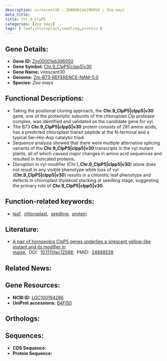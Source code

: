 ```yaml
---
description: virescent30 ; Zm00001eb396050 ; Zea mays
meta_title:
title: Chr.9_ClpP5
categories: [Zea mays]
tags: [ leaf,chloroplast,seedling,protein ]
---
```


## Gene Details:
- **Gene ID:** [Zm00001eb396050]()
- **Gene Symbol:** <u>Chr.9_ClpP5|clpp5|v30</u>
- **Gene Name:** virescent30
- **Genome:** [Zm-B73-REFERENCE-NAM-5.0]()
- **Species:** *Zea mays*

## Functional Descriptions:
   - Taking the positional cloning approach, the **Chr.9_ClpP5|clpp5|v30** gene, one of the proteolytic subunits of the chloroplast Clp protease complex, was identified and validated as the candidate gene for vyl.
   - The B73 **Chr.9_ClpP5|clpp5|v30** protein consists of 281 amino acids, has a predicted chloroplast transit peptide at the N-terminal and a typical Ser–His–Asp catalytic triad.
   - Sequence analysis showed that there were multiple alternative splicing variants of the **Chr.9_ClpP5|clpp5|v30** transcripts in the vyl mutant plants, all of which caused major changes in amino acid sequences and resulted in truncated proteins.
   - Disruption in vyl-modifier (Chr.1_**Chr.9_ClpP5|clpp5|v30**) alone does not result in any visible phenotype while loss of vyl (**Chr.9_ClpP5|clpp5|v30**) results in a chlorotic leaf phenotype and defects in chloroplast thylakoid stacking at seedling stage, suggesting the primary role of **Chr.9_ClpP5|clpp5|v30**.

## Function-related keywords:
   - [leaf](/tags/leaf/),&nbsp;&nbsp;[chloroplast](/tags/chloroplast/),&nbsp;&nbsp;[seedling](/tags/seedling/),&nbsp;&nbsp;[protein](/tags/protein/)

## Literature:
   - [A pair of homoeolog ClpP5 genes underlies a virescent yellow-like mutant and its modifier in maize.](https://doi.org/10.1111/tpj.12568)&nbsp;&nbsp;DOI:&nbsp;&nbsp;[10.1111/tpj.12568](https://doi.org/10.1111/tpj.12568);&nbsp;&nbsp;PMID:&nbsp;&nbsp;[24888539](https://pubmed.ncbi.nlm.nih.gov/24888539/)

## Related News:

## Gene Resources:
- **NCBI ID:**  [LOC100194286](https://www.ncbi.nlm.nih.gov/gene/?term=LOC100194286)
- **UniProt accessions:**  [B4FI50](https://www.uniprot.org/uniprotkb/B4FI50/entry)

## Orthologs:

## Sequences:
- **CDS Sequence:**
- **Protein Sequence:**
